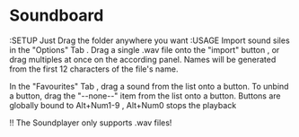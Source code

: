 # Soundboard
:SETUP
Just Drag the folder anywhere you want
:USAGE
Import sound siles in the "Options" Tab . Drag a single .wav file onto the "import" button , or drag multiples at once on the according panel. Names will be generated from the first 12 characters of the file's name.

In the "Favourites" Tab , drag a sound from the list onto a button. To unbind a button, drag the "--none--" item from the list onto a button. Buttons are globally bound to Alt+Num1-9 , Alt+Num0 stops the playback

!! The Soundplayer only supports .wav files!
